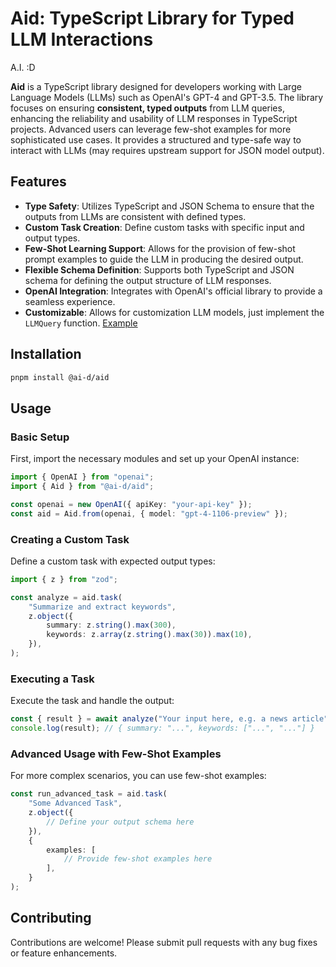 # Aid: TypeScript Library for Typed LLM Interactions

A.I. :D

**Aid** is a TypeScript library designed for developers working with Large Language Models (LLMs) such as OpenAI's GPT-4 and GPT-3.5. The library focuses on ensuring **consistent, typed outputs** from LLM queries, enhancing the reliability and usability of LLM responses in TypeScript projects. Advanced users can leverage few-shot examples for more sophisticated use cases. It provides a structured and type-safe way to interact with LLMs (may requires upstream support for JSON model output).

## Features

- **Type Safety**: Utilizes TypeScript and JSON Schema to ensure that the outputs from LLMs are consistent with defined types.
- **Custom Task Creation**: Define custom tasks with specific input and output types.
- **Few-Shot Learning Support**: Allows for the provision of few-shot prompt examples to guide the LLM in producing the desired output.
- **Flexible Schema Definition**: Supports both TypeScript and JSON schema for defining the output structure of LLM responses.
- **OpenAI Integration**: Integrates with OpenAI's official library to provide a seamless experience.
- **Customizable**: Allows for customization LLM models, just implement the `LLMQuery` function. [Example](https://github.com/JacobLinCool/aid/blob/main/packages/aid/tests/cohere.test.ts)

## Installation

```sh
pnpm install @ai-d/aid
```

## Usage

### Basic Setup

First, import the necessary modules and set up your OpenAI instance:

```ts
import { OpenAI } from "openai";
import { Aid } from "@ai-d/aid";

const openai = new OpenAI({ apiKey: "your-api-key" });
const aid = Aid.from(openai, { model: "gpt-4-1106-preview" });
```

### Creating a Custom Task

Define a custom task with expected output types:

```ts
import { z } from "zod";

const analyze = aid.task(
    "Summarize and extract keywords",
    z.object({
        summary: z.string().max(300),
        keywords: z.array(z.string().max(30)).max(10),
    }),
);
```

### Executing a Task

Execute the task and handle the output:

```ts
const { result } = await analyze("Your input here, e.g. a news article");
console.log(result); // { summary: "...", keywords: ["...", "..."] }
```

### Advanced Usage with Few-Shot Examples

For more complex scenarios, you can use few-shot examples:

```ts
const run_advanced_task = aid.task(
    "Some Advanced Task",
    z.object({
        // Define your output schema here
    }),
    {
        examples: [
            // Provide few-shot examples here
        ],
    }
);
```

## Contributing

Contributions are welcome! Please submit pull requests with any bug fixes or feature enhancements.
